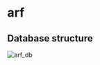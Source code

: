 # arf

## Database structure

![arf_db](https://user-images.githubusercontent.com/59053718/163231580-5faabb5d-ae4f-4f58-b2fe-828b6b688c7d.png)

